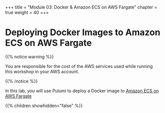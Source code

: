 +++
title = "Module 03: Docker & Amazon ECS on AWS Fargate"
chapter = true
weight = 40
+++

# Deploying Docker Images to Amazon ECS on AWS Fargate

{{% notice warning %}}<p> You are responsible for the cost of the AWS services used while running this workshop in your AWS account.</p> {{% /notice %}}

In this lab, you will use Pulumi to deploy a Docker image to [Amazon ECS on AWS Fargate](https://docs.aws.amazon.com/AmazonECS/latest/developerguide/AWS_Fargate.html)

{{% children showhidden="false" %}}
